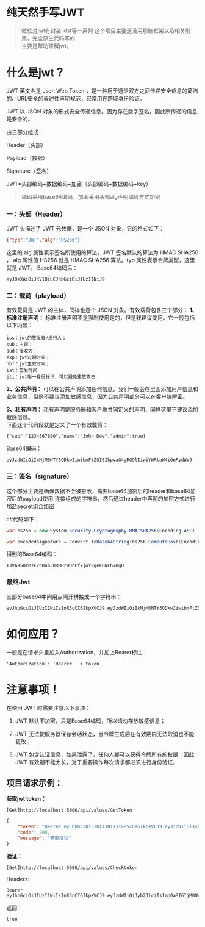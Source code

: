 # 纯天然手写JWT

> 微软对jwt有封装 idst等一系列 
> 这个项目主要是没用那些框架以及相关引用，完全原生代码写的  
> 主要是帮助理解jwt。  

# 什么是jwt？

JWT 英文名是 Json Web Token ，是一种用于通信双方之间传递安全信息的简洁的、URL安全的表述性声明规范，经常用在跨域身份验证。  

JWT 以 JSON 对象的形式安全传递信息。因为存在数字签名，因此所传递的信息是安全的。  

由三部分组成：

Header（头部）

Payload（数据）

Signature（签名）  

JWT=头部编码+数据编码+加密（头部编码+数据编码+key）

> 编码采用base64编码，加密采用头部alg声明编码方式加密


### 一：头部（Header）

JWT 头描述了 JWT 元数据，是一个 JSON 对象，它的格式如下：

```json
{"typ":"JWT","alg":"HS256"}
```
这里的 alg 属性表示签名所使用的算法，JWT 签名默认的算法为 HMAC SHA256 ， alg 属性值 HS256 就是 HMAC SHA256 算法。typ 属性表示令牌类型，这里就是 JWT。
Base64编码后：

```
eyJ0eXAiOiJKV1QiLCJhbGciOiJIUzI1NiJ9
```

### 二：载荷（playload）

有效载荷是 JWT 的主体，同样也是个 JSON 对象。有效载荷包含三个部分：
**1、标准注册声明：**
标准注册声明不是强制使用是的，但是我建议使用。它一般包括以下内容：
```
iss：jwt的签发者/发行人；
sub：主题；
aud：接收方；
exp：jwt过期时间；
nbf：jwt生效时间；
iat：签发时间
jti：jwt唯一身份标识，可以避免重放攻击
```
**2、公共声明：**
可以在公共声明添加任何信息，我们一般会在里面添加用户信息和业务信息，但是不建议添加敏感信息，因为公共声明部分可以在客户端解密。  

**3、私有声明：**
私有声明是服务器和客户端共同定义的声明，同样这里不建议添加敏感信息。  
下面这个代码段就是定义了一个有效载荷：  

```
{"sub":"1234567890","name":"John Doe","admin":true}
```
Base64编码：
```
eyJzdWIiOiIxMjM0NTY3ODkwIiwibmFtZSI6IkpvaG4gRG9lIiwiYWRtaW4iOnRydWV9

```
### 三：签名（signature）

这个部分主要是确保数据不会被篡改，需要base64加密后的header和base64加密后的payload使用.连接组成的字符串，然后通过header中声明的加密方式进行加盐secret组合加密

c#代码如下：
```csharp
var hs256 = new System.Security.Cryptography.HMACSHA256(Encoding.ASCII.GetBytes(securityKey));

var encodedSignature = Convert.ToBase64String(hs256.ComputeHash(Encoding.UTF8.GetBytes(string.Concat(encodedHeader, ".", encodedPayload))));
```

得到的Base64编码：  
```
TJVA95OrM7E2cBab30RMHrHDcEfxjoYZgeFONFh7HgQ
```
### 最终Jwt
三部分base64中间用点隔开拼接成一个字符串：
```
eyJhbGciOiJIUzI1NiIsInR5cCI6IkpXVCJ9.eyJzdWIiOiIxMjM0NTY3ODkwIiwibmFtZSI6IkpvaG4gRG9lIiwiYWRtaW4iOnRydWV9.TJVA95OrM7E2cBab30RMHrHDcEfxjoYZgeFONFh7HgQ

```



#  如何应用？

一般是在请求头里加入Authorization，并加上Bearer标注：
```
'Authorization': 'Bearer ' + token
```



# 注意事项！

在使用 JWT 时需要注意以下事项：

1. JWT 默认不加密，只是Base64编码，所以请勿存放敏感信息；

2. JWT 无法使服务器保存会话状态，当令牌生成后在有效期内无法取消也不能更改；

3. JWT 包含认证信息，如果泄露了，任何人都可以获得令牌所有的权限；因此 JWT 有效期不能太长，对于重要操作每次请求都必须进行身份验证。





## 项目请求示例：

**获取jwt token：**

```
[Get]http://localhost:5000/api/values/GetToken
```

```json
{
    "token": "Bearer eyJhbGciOiJIUzI1NiIsInR5cCI6IkpXVCJ9.eyJzdWIiOiJyb2JlciIsImp0aSI6IjM0OWU0MGJkLWU5YTMtNDY4Yy04Y2IzLTYxMjc0YmJhODhjMiIsIm5iZiI6MTU5MzU4OTcwNCwiZXhwIjoxNTkzNTkxNTA0LCJpc3MiOiJyb2Jlcklzc3VlciIsImF1ZCI6InJvYmVyQXVkaWVuY2UiLCJhZ2UiOjMwfQ==.blLTsJt60pDF4NionCvfCgBYX66IfrUeyV5VVxl+FR0=",
    "code": 200,
    "message": "获取成功"
}
```

**验证：**

```
[Get]http://localhost:5000/api/values/Checktoken
```

Headers:

```
Bearer eyJhbGciOiJIUzI1NiIsInR5cCI6IkpXVCJ9.eyJzdWIiOiJyb2JlciIsImp0aSI6IjM0OWU0MGJkLWU5YTMtNDY4Yy04Y2IzLTYxMjc0YmJhODhjMiIsIm5iZiI6MTU5MzU4OTcwNCwiZXhwIjoxNTkzNTkxNTA0LCJpc3MiOiJyb2Jlcklzc3VlciIsImF1ZCI6InJvYmVyQXVkaWVuY2UiLCJhZ2UiOjMwfQ==.blLTsJt60pDF4NionCvfCgBYX66IfrUeyV5VVxl+FR0=
```
返回：
```
true
```

